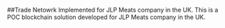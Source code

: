 ##Trade Netowrk Implemented for JLP Meats company in the UK.
This is a POC blockchain solution developed for JLP Meats company in the UK.
